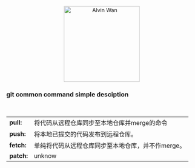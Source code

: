 <p align='center'> <a href='https://github.com/alvinwancn' target="_blank"> <img src='https://github.com/AlvinWanCN/life-record/raw/master/images/etlucency.png' alt='Alvin Wan' width=200></a></p>

### git common command simple desciption

<table>
    <tr>
        <td><b>pull:</b></td>
        <td>将代码从远程仓库同步至本地仓库并merge的命令</td>
    </tr>
    <tr>
        <td><b>push:</b></td>
        <td>将本地已提交的代码发布到远程仓库。</td>
    </tr>
    <tr>
        <td><b>fetch:</b></td>
        <td>单纯将代码从远程仓库同步至本地仓库，并不作merge。</td>
    </tr>
    <tr>
        <td><b>patch:</b></td>
        <td>unknow</td>
    </tr> 
</table>